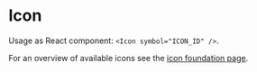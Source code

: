 # Icon

Usage as React component: `<Icon symbol="ICON_ID" />`.

For an overview of available icons see the [icon foundation page](/foundation/icons/).
